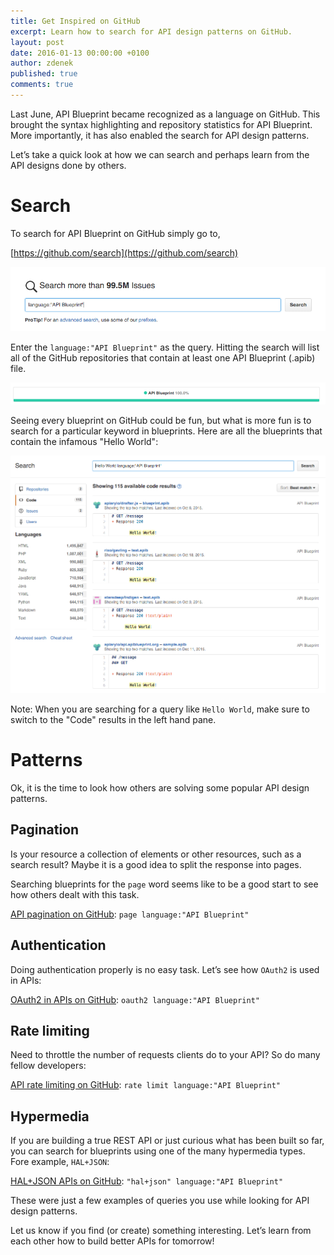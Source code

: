 ```yaml
---
title: Get Inspired on GitHub
excerpt: Learn how to search for API design patterns on GitHub.
layout: post
date: 2016-01-13 00:00:00 +0100
author: zdenek
published: true
comments: true
---
```


Last June, API Blueprint became recognized as a language on GitHub.
This brought the syntax highlighting and repository statistics for API
Blueprint. More importantly, it has also enabled the search for API design
patterns.

Let’s take a quick look at how we can search and perhaps learn from the API
designs done by others.

# Search

To search for API Blueprint on GitHub simply go to,

[https://github.com/search](https://github.com/search)

<img width="640" src="/images/2016-01-13-Get-Inspired-on-GitHub/search.png" alt="search" />

Enter the `language:"API Blueprint"` as the query. Hitting the search will
list all of the GitHub repositories that contain at least one API Blueprint
(.apib) file.

<img width="640" src="/images/2016-01-13-Get-Inspired-on-GitHub/statistics.png" alt="statistics" />

Seeing every blueprint on GitHub could be fun, but what is more fun is to search
for a particular keyword in blueprints. Here are all the blueprints that
contain the infamous "Hello World":

<img width="640" src="/images/2016-01-13-Get-Inspired-on-GitHub/hello.png" alt="hello" />

Note: When you are searching for a query like `Hello World`, make sure to switch to
 the "Code" results in the left hand pane.

# Patterns

Ok, it is the time to look how others are solving some popular API design
patterns.

## Pagination

Is your resource a collection of elements or other resources, such as a search
 result? Maybe it is a good idea to split the response into pages.

Searching blueprints for the `page` word seems like to be a good start to see
how others dealt with this task.

[API pagination on GitHub](https://github.com/search?q=page+language%3A%22API+Blueprint%22&ref=searchresults&type=Code&utf8=%E2%9C%93):
`page language:"API Blueprint"`

## Authentication

Doing authentication properly is no easy task. Let’s see how `OAuth2` is used in
APIs:

[OAuth2 in APIs on GitHub](https://github.com/search?utf8=%E2%9C%93&q=oauth2+language%3A%22API+Blueprint%22&type=Code&ref=searchresults):
`oauth2 language:"API Blueprint"`

## Rate limiting

Need to throttle the number of requests clients do to your API? So do many
fellow developers:

[API rate limiting on GitHub](https://github.com/search?utf8=%E2%9C%93&q=rate+limit+language%3A%22API+Blueprint%22&type=Code&ref=searchresults):
`rate limit language:"API Blueprint"`

## Hypermedia

If you are building a true REST API or just curious what has been built so far,
you can search for blueprints using one of the many hypermedia types.
Fore example, `HAL+JSON`:

[HAL+JSON APIs on GitHub](https://github.com/search?utf8=%E2%9C%93&q=%22hal%2Bjson%22+language%3A%22API+Blueprint%22&type=Code&ref=searchresults):
`"hal+json" language:"API Blueprint"`

These were just a few examples of queries you use while looking for API design
patterns.

Let us know if you find (or create) something interesting.
Let’s learn from each other how to build better APIs for tomorrow!

